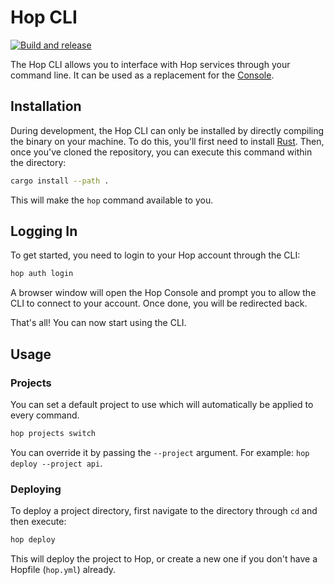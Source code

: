 # Hop CLI

[![Build and release](https://github.com/hopinc/hop_cli/actions/workflows/release.yml/badge.svg)](https://github.com/hopinc/hop_cli/actions/workflows/release.yml)

The Hop CLI allows you to interface with Hop services through your command line. It can be used as a replacement for the [Console](https://console.hop.io/).

## Installation

During development, the Hop CLI can only be installed by directly compiling the binary on your machine. To do this, you'll first need to install [Rust](https://www.rust-lang.org/tools/install). Then, once you've cloned the repository, you can execute this command within the directory:

```bash
cargo install --path .
```

This will make the `hop` command available to you.

## Logging In

To get started, you need to login to your Hop account through the CLI:

```bash
hop auth login
```

A browser window will open the Hop Console and prompt you to allow the CLI to connect to your account. Once done, you will be redirected back.

That's all! You can now start using the CLI.

## Usage

### Projects

You can set a default project to use which will automatically be applied to every command.

```bash
hop projects switch
```

You can override it by passing the `--project` argument. For example: `hop deploy --project api`.

### Deploying

To deploy a project directory, first navigate to the directory through `cd` and then execute:

```bash
hop deploy
```

This will deploy the project to Hop, or create a new one if you don't have a Hopfile (`hop.yml`) already.
